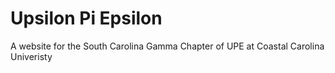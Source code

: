 # Upsilon Pi Epsilon

A website for the South Carolina Gamma Chapter of UPE at Coastal Carolina Univeristy